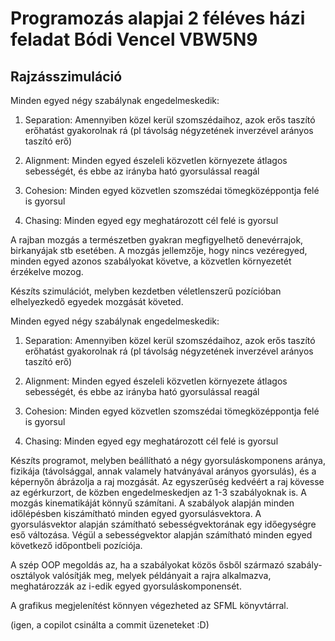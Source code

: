 # Programozás alapjai 2 féléves házi feladat Bódi Vencel VBW5N9

## Rajzásszimuláció


Minden egyed négy szabálynak engedelmeskedik:

1) Separation: Amennyiben közel kerül szomszédaihoz, azok erős taszító erőhatást gyakorolnak rá (pl távolság négyzetének inverzével arányos taszító erő)

2) Alignment: Minden egyed észeleli közvetlen környezete átlagos sebességét, és ebbe az irányba ható gyorsulással reagál

3) Cohesion: Minden egyed közvetlen szomszédai tömegközéppontja felé is gyorsul

4) Chasing: Minden egyed egy meghatározott cél felé is gyorsul



A rajban mozgás a természetben gyakran megfigyelhető denevérrajok, birkanyájak stb esetében. A mozgás jellemzője, hogy nincs vezéregyed, minden egyed azonos szabályokat követve, a közvetlen környezetét érzékelve mozog.

Készíts szimulációt, melyben kezdetben véletlenszerű pozícióban elhelyezkedő egyedek mozgását követed.

Minden egyed négy szabálynak engedelmeskedik:

1) Separation: Amennyiben közel kerül szomszédaihoz, azok erős taszító erőhatást gyakorolnak rá (pl távolság négyzetének inverzével arányos taszító erő)

2) Alignment: Minden egyed észeleli közvetlen környezete átlagos sebességét, és ebbe az irányba ható gyorsulással reagál

3) Cohesion: Minden egyed közvetlen szomszédai tömegközéppontja felé is gyorsul

4) Chasing: Minden egyed egy meghatározott cél felé is gyorsul

Készíts programot, melyben beállítható a négy gyorsuláskomponens aránya, fizikája (távolsággal, annak valamely hatványával arányos gyorsulás), és a képernyőn ábrázolja a raj mozgását. Az egyszerűség kedvéért a raj kövesse az egérkurzort, de közben engedelmeskedjen az 1-3 szabályoknak is.
A mozgás kinematikáját könnyű számítani. A szabályok alapján minden időlépésben kiszámítható minden egyed gyorsulásvektora. A gyorsulásvektor alapján számítható sebességvektorának egy időegységre eső változása. Végül a sebességvektor alapján számítható minden egyed következő időpontbeli pozíciója.

A szép OOP megoldás az, ha a szabályokat közös ősből származó szabály-osztályok valósítják meg, melyek példányait a rajra alkalmazva, meghatározzák az i-edik egyed gyorsuláskomponensét.

A grafikus megjelenítést könnyen végezheted az SFML könyvtárral.






(igen, a copilot csinálta a commit üzeneteket :D)

